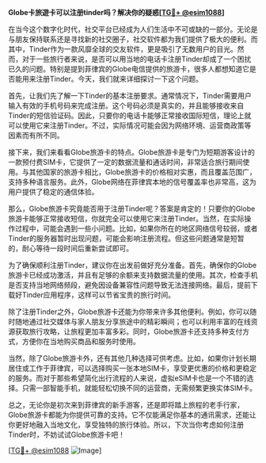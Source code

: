 **Globe卡旅遊卡可以注册tinder吗？解决你的疑惑[[TG💪+ @esim1088](https://t.me/s/esim1088)]**

在当今这个数字化时代，社交平台已经成为人们生活中不可或缺的一部分。无论是与朋友保持联系还是寻找新的社交圈子，社交软件都为我们提供了极大的便利。而其中，Tinder作为一款风靡全球的交友软件，更是吸引了无数用户的目光。然而，对于一些旅行者来说，是否可以用当地的电话卡注册Tinder却成了一个困扰已久的问题。特别是提到菲律宾的Globe电信提供的旅游卡，很多人都想知道它是否能用来注册Tinder。今天，我们就来详细探讨一下这个问题。

首先，让我们先了解一下Tinder的基本注册要求。通常情况下，Tinder需要用户输入有效的手机号码来完成注册。这个号码必须是真实的，并且能够接收来自Tinder的短信验证码。因此，只要你的电话卡能够正常接收国际短信，理论上就可以使用它来注册Tinder。不过，实际情况可能会因为网络环境、运营商政策等因素而有所不同。

接下来，我们来看看Globe旅游卡的特点。Globe旅游卡是专门为短期游客设计的一款预付费SIM卡，它提供了一定的数据流量和通话时间，非常适合旅行期间使用。与其他国家的旅游卡相比，Globe旅游卡的价格相对实惠，而且覆盖范围广，支持多种语言服务。此外，Globe网络在菲律宾本地的信号覆盖率也非常高，这为用户提供了稳定的通信体验。

那么，Globe旅游卡究竟能否用于注册Tinder呢？答案是肯定的！只要你的Globe旅游卡能够正常接收短信，你就完全可以使用它来注册Tinder。当然，在实际操作过程中，可能会遇到一些小问题。比如，如果你所在的地区网络信号较弱，或者Tinder的服务器暂时出现问题，可能会影响注册流程。但这些问题通常是短暂的，耐心等待一段时间后重新尝试即可。

为了确保顺利注册Tinder，建议你在出发前做好充分准备。首先，确保你的Globe旅游卡已经成功激活，并且有足够的余额来支持数据流量的使用。其次，检查手机是否支持当地网络频段，避免因设备兼容性问题导致无法连接网络。最后，提前下载好Tinder应用程序，这样可以节省宝贵的旅行时间。

除了注册Tinder之外，Globe旅游卡还能为你带来许多其他便利。例如，你可以随时随地通过社交媒体与家人朋友分享旅途中的精彩瞬间；也可以利用丰富的在线资源获取旅行攻略，让旅程更加丰富多彩。同时，Globe旅游卡还支持多种支付方式，方便你在当地购买商品和服务时使用。

当然，除了Globe旅游卡外，还有其他几种选择可供考虑。比如，如果你计划长期居住或工作于菲律宾，可以选择购买一张本地SIM卡，享受更优惠的价格和更稳定的服务。而对于那些希望简化出行流程的人来说，虚拟eSIM卡也是一个不错的选择。只需一部智能手机，就能轻松切换不同的运营商，无需频繁更换实体SIM卡。

总之，无论你是初次来到菲律宾的新手游客，还是即将踏上旅程的老手行家，Globe旅游卡都能为你提供可靠的支持。它不仅能满足你基本的通讯需求，还能让你更好地融入当地文化，享受独特的旅行体验。所以，下次当你考虑如何注册Tinder时，不妨试试Globe旅游卡吧！

[[TG💪+ @esim1088](https://t.me/s/esim1088) ![Image](https://i.postimg.cc/4NQfJmqS/Snipaste-2025-05-13-00-14-12.png)]
